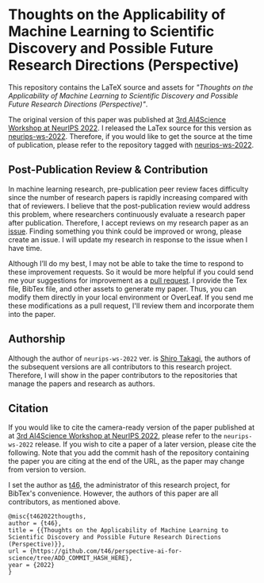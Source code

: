 # Thoughts on the Applicability of Machine Learning to Scientific Discovery and Possible Future Research Directions (Perspective)

This repository contains the LaTeX source and assets for *"Thoughts on the Applicability of Machine Learning to Scientific Discovery and Possible Future Research Directions (Perspective)"*.

The original version of this paper was published at [3rd AI4Science Workshop at NeurIPS 2022](https://ai4sciencecommunity.github.io/neurips22.html). I released the LaTex source for this version as [neurips-ws-2022](https://github.com/t46/perspective-ai-for-science/releases/tag/neurips-ws-2022). Therefore, if you would like to get the source at the time of publication, please refer to the repository tagged with [neurips-ws-2022](https://github.com/t46/perspective-ai-for-science/tree/neurips-ws-2022).

## Post-Publication Review & Contribution
In machine learning research, pre-publication peer review faces difficulty since the number of research papers is rapidly increasing compared with that of reviewers. I believe that the post-publication review would address this problem, where researchers continuously evaluate a research paper after publication. Therefore, I accept reviews on my research paper as an [issue](https://github.com/t46/perspective-ai-for-science/issues). Finding something you think could be improved or wrong, please create an issue. I will update my research in response to the issue when I have time.

Although I’ll do my best, I may not be able to take the time to respond to these improvement requests. So it would be more helpful if you could send me your suggestions for improvement as a [pull request](https://github.com/t46/perspective-ai-for-science/pulls). I provide the Tex file, BibTex file, and other assets to generate my paper. Thus, you can modify them directly in your local environment or OverLeaf. If you send me these modifications as a pull request, I'll review them and incorporate them into the paper.

## Authorship
Although the author of `neurips-ws-2022` ver. is [Shiro Takagi](https://t46.github.io/), the authors of the subsequent versions are all contributors to this research project. Therefore, I will show in the paper contributors to the repositories that manage the papers and research as authors.

## Citation
If you would like to cite the camera-ready version of the paper published at at [3rd AI4Science Workshop at NeurIPS 2022](https://ai4sciencecommunity.github.io/neurips22.html), please refer to the `neurips-ws-2022` release. If you wish to cite a paper of a later version, please cite the following. Note that you add the commit hash of the repository containing the paper you are citing at the end of the URL, as the paper may change from version to version. 

I set the author as [t46](https://github.com/t46), the administrator of this research project, for BibTex's convenience. However, the authors of this paper are all contributors, as mentioned above.
```
@misc{t462022thougths,
author = {t46},
title = {{Thoughts on the Applicability of Machine Learning to Scientific Discovery and Possible Future Research Directions (Perspective)}},
url = {https://github.com/t46/perspective-ai-for-science/tree/ADD_COMMIT_HASH_HERE},
year = {2022}
}
```